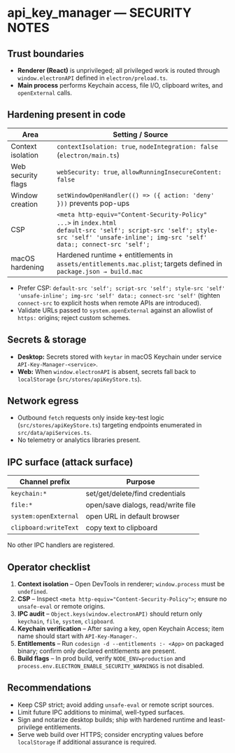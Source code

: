 # api_key_manager — SECURITY NOTES

## Trust boundaries
- **Renderer (React)** is unprivileged; all privileged work is routed through `window.electronAPI` defined in `electron/preload.ts`.
- **Main process** performs Keychain access, file I/O, clipboard writes, and `openExternal` calls.

## Hardening present in code
| Area | Setting / Source |
|------|------------------|
| Context isolation | `contextIsolation: true`, `nodeIntegration: false` (`electron/main.ts`) |
| Web security flags | `webSecurity: true`, `allowRunningInsecureContent: false` |
| Window creation | `setWindowOpenHandler(() => ({ action: 'deny' }))` prevents pop-ups |
| CSP | `<meta http-equiv="Content-Security-Policy" ...>` in `index.html`<br>``default-src 'self'; script-src 'self'; style-src 'self' 'unsafe-inline'; img-src 'self' data:; connect-src 'self';`` |
| macOS hardening | Hardened runtime + entitlements in `assets/entitlements.mac.plist`; targets defined in `package.json → build.mac` |
- Prefer CSP: `default-src 'self'; script-src 'self'; style-src 'self' 'unsafe-inline'; img-src 'self' data:; connect-src 'self'` (tighten `connect-src` to explicit hosts when remote APIs are introduced).
- Validate URLs passed to `system.openExternal` against an allowlist of `https:` origins; reject custom schemes.

## Secrets & storage
- **Desktop:** Secrets stored with `keytar` in macOS Keychain under service `API-Key-Manager-<service>`.
- **Web:** When `window.electronAPI` is absent, secrets fall back to `localStorage` (`src/stores/apiKeyStore.ts`).

## Network egress
- Outbound `fetch` requests only inside key-test logic (`src/stores/apiKeyStore.ts`) targeting endpoints enumerated in `src/data/apiServices.ts`.
- No telemetry or analytics libraries present.

## IPC surface (attack surface)
| Channel prefix | Purpose |
|----------------|---------|
| `keychain:*` | set/get/delete/find credentials |
| `file:*` | open/save dialogs, read/write file |
| `system:openExternal` | open URL in default browser |
| `clipboard:writeText` | copy text to clipboard |

No other IPC handlers are registered.

## Operator checklist
1. **Context isolation** – Open DevTools in renderer; `window.process` must be `undefined`.
2. **CSP** – Inspect `<meta http-equiv="Content-Security-Policy">`; ensure no `unsafe-eval` or remote origins.
3. **IPC audit** – `Object.keys(window.electronAPI)` should return only `keychain`, `file`, `system`, `clipboard`.
4. **Keychain verification** – After saving a key, open Keychain Access; item name should start with `API-Key-Manager-`.
5. **Entitlements** – Run `codesign -d --entitlements :- <App>` on packaged binary; confirm only declared entitlements are present.
6. **Build flags** – In prod build, verify `NODE_ENV=production` and `process.env.ELECTRON_ENABLE_SECURITY_WARNINGS` is not disabled.

## Recommendations
- Keep CSP strict; avoid adding `unsafe-eval` or remote script sources.
- Limit future IPC additions to minimal, well-typed surfaces.
- Sign and notarize desktop builds; ship with hardened runtime and least-privilege entitlements.
- Serve web build over HTTPS; consider encrypting values before `localStorage` if additional assurance is required.
